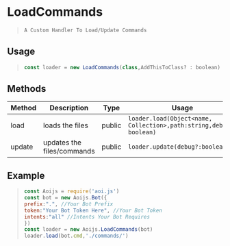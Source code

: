 # LoadCommands 
> ```js
> A Custom Handler To Load/Update Commands
> ```
## Usage
>```js
> const loader = new LoadCommands(class,AddThisToClass? : boolean)
>```
## Methods 
|Method|Description|Type|Usage|
|------|-----------|----|-----|
|load|loads the files|public|`loader.load(Object<name, Collection>,path:string,debug?: boolean)`|
|update|updates the files/commands|public|`loader.update(debug?:boolean)`|
## Example
>```js
>const Aoijs = require('aoi.js')
>const bot = new Aoijs.Bot({
>prefix:".", //Your Bot Prefix
>token:"Your Bot Token Here", //Your Bot Token
>intents:"all" //Intents Your Bot Requires 
>})
>const loader = new Aoijs.LoadCommands(bot)
>loader.load(bot.cmd,'./commands/')
>```
